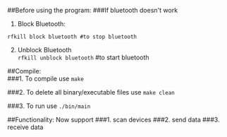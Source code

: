 ##Before using the program:
###If bluetooth doesn't work  
1. Block Bluetooth:  
```Shell
rfkill block bluetooth #to stop bluetooth
```

2. Unblock Bluetooth  
`rfkill unblock bluetooth` #to start bluetooth  


##Compile:  
###1. To compile
use `make`

###2. To delete all binary/executable files
use `make clean`

###3. To run
use `./bin/main`

##Functionality: Now support
###1. scan devices
###2. send data
###3. receive data